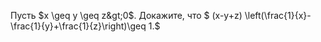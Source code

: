 Пусть $x \geq y \geq z&gt;0$. Докажите, что   $  (x-y+z) \left(\frac{1}{x}-\frac{1}{y}+\frac{1}{z}\right)\geq 1.$